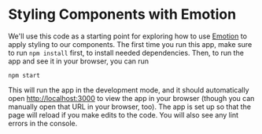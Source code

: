 # Styling Components with Emotion

We'll use this code as a starting point for exploring how to use [Emotion](https://emotion.sh) to apply styling to our components.  The first time you run this app, make sure to run `npm install` first, to install needed dependencies.  Then, to run the app and see it in your browser, you can run
```
npm start
```
This will run the app in the development mode, and it should automatically open [http://localhost:3000](http://localhost:3000) to view the app in your browser (though you can manually open that URL in your browser, too).  The app is set up so that the page will reload if you make edits to the code.  You will also see any lint errors in the console.
